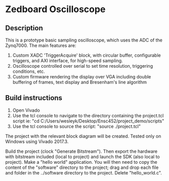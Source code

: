 # Zedboard Oscilloscope

## Description
This is a prototype basic sampling oscilloscope, which uses the ADC of the Zynq7000. The main features are:
1. Custom XADC 'TriggerAcquire' block, with circular buffer, configurable triggers, and AXI interface, for high-speed sampling.
2. Oscilloscope controlled over serial to set time resolution, triggering conditions, etc.
3. Custom firmware rendering the display over VGA including double buffering of frames, text display and Bresenham's line algorithm


## Build instructions
1. Open Vivado
2. Use the tcl console to navigate to the directory containing the project.tcl script
	ie: "cd C:/Users/wesleyk/Desktop/Ensc452/project_demo/scripts"
3. Use the tcl console to source the script: "source ./project.tcl"

The project with the relevant block diagram will be created.
Tested only on Windows using Vivado 2017.3.

Build the project (clock "Generate Bitstream"). Then export the hardware with bitstream included (local to project) and launch the SDK (also local to project).
Make a "hello world" application. You will then need to copy the content of the "software" directory to the project; drag and drop each file and folder in the ../software directory to the project.
Delete "hello_world.c".

